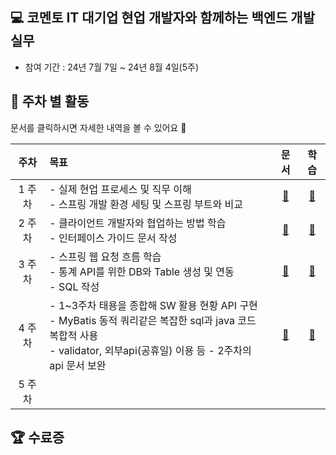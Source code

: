 ## 💻 코멘토 IT 대기업 현업 개발자와 함께하는 백엔드 개발 실무
- 참여 기간 : 24년 7월 7일 ~ 24년 8월 4일(5주)

## 📆 주차 별 활동
문서를 클릭하시면 자세한 내역을 볼 수 있어요 🙂

|  주차  |                          목표                           | 문서 |                학습                |
|:----:|:-----------------------------------------------------|:--:|:--------------------------------:|
| 1 주차 | - 실제 현업 프로세스 및 직무 이해<br/> - 스프링 개발 환경 세팅 및 스프링 부트와 비교 | [📄](./docs/1week.md)| [📖](./docs/1week-study.md) |
| 2 주차 | - 클라이언트 개발자와 협업하는 방법 학습<br/> - 인터페이스 가이드 문서 작성 <br/>|[📄](./docs/2week.md)| [📖](./docs/2week-study.md) |
| 3 주차 | - 스프링 웹 요청 흐름 학습 </br>- 통계 API를 위한 DB와 Table 생성 및 연동</br> - SQL 작성|[📄](./docs/3week.md)|[📖](./docs/3week-study.md)|
| 4 주차 | - 1~3주차 태용을 종합해 SW 활용 현황 API 구현</br> - MyBatis 동적 쿼리같은 복잡한 sql과 java 코드 복합적 사용 </br> - validator, 외부api(공휴일) 이용 등 - 2주차의 api 문서 보완                                                       |[📄](./docs/4week.md)|[📖](./docs/4week-study.md)|
| 5 주차 |                                                       ||

## 🏆 수료증
